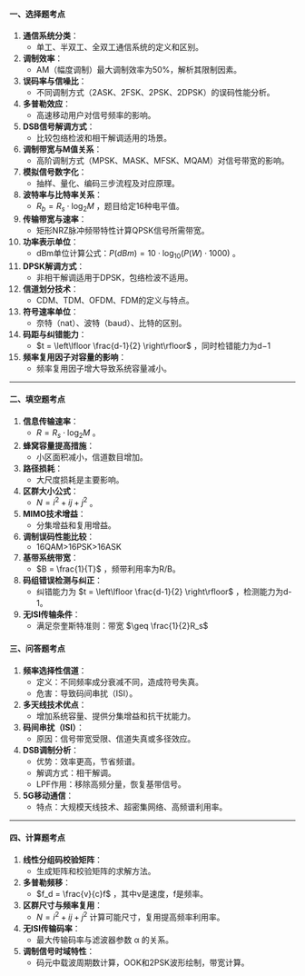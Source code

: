 
#### 一、选择题考点

1. **通信系统分类**：
    - 单工、半双工、全双工通信系统的定义和区别。
2. **调制效率**：
    - AM（幅度调制）最大调制效率为50%，解析其限制因素。
3. **误码率与信噪比**：
    - 不同调制方式（2ASK、2FSK、2PSK、2DPSK）的误码性能分析。
4. **多普勒效应**：
    - 高速移动用户对信号频率的影响。
5. **DSB信号解调方式**：
    - 比较包络检波和相干解调适用的场景。
6. **调制带宽与M值关系**：
    - 高阶调制方式（MPSK、MASK、MFSK、MQAM）对信号带宽的影响。
7. **模拟信号数字化**：
    - 抽样、量化、编码三步流程及对应原理。
8. **波特率与比特率关系**：
    - $R_b = R_s \cdot \log_2 M$ ，题目给定16种电平值。
9. **传输带宽与速率**：
    - 矩形NRZ脉冲频带特性计算QPSK信号所需带宽。
10. **功率表示单位**：
    - dBm单位计算公式：$P(dBm) = 10 \cdot \log_{10}(P(W) \cdot 1000)$ 。
11. **DPSK解调方式**：
    - 非相干解调适用于DPSK，包络检波不适用。
12. **信道划分技术**：
    - CDM、TDM、OFDM、FDM的定义与特点。
13. **符号速率单位**：
    - 奈特（nat）、波特（baud）、比特的区别。
14. **码距与纠错能力**：
    - $t = \left\lfloor  \frac{d-1}{2}  \right\rfloor$ ，同时检错能力为d−1
15. **频率复用因子对容量的影响**：
    - 频率复用因子增大导致系统容量减小。

---

#### 二、填空题考点

1. **信息传输速率**：
    - $R = R_s \cdot \log_2 M$ 。
2. **蜂窝容量提高措施**：
    - 小区面积减小，信道数目增加。
3. **路径损耗**：
    - 大尺度损耗是主要影响。
4. **区群大小公式**：
    -  $N = i^2 + ij + j^2$ 。
5. **MIMO技术增益**：
    - 分集增益和复用增益。
6. **调制误码性能比较**：
    - 16QAM>16PSK>16ASK
7. **基带系统带宽**：
    - $B = \frac{1}{T}$ ，频带利用率为R/B。
8. **码组错误检测与纠正**：
    - 纠错能力为 $t = \left\lfloor  \frac{d-1}{2}  \right\rfloor$ ，检测能力为d-1。
9. **无ISI传输条件**：
    - 满足奈奎斯特准则：带宽 $\geq \frac{1}{2}R_s$ 
#### 三、问答题考点

1. **频率选择性信道**：
    - 定义：不同频率成分衰减不同，造成符号失真。
    - 危害：导致码间串扰（ISI）。
2. **多天线技术优点**：
    - 增加系统容量、提供分集增益和抗干扰能力。
3. **码间串扰（ISI）**：
    - 原因：信号带宽受限、信道失真或多径效应。
4. **DSB调制分析**：
    - 优势：效率更高，节省频谱。
    - 解调方式：相干解调。
    - LPF作用：移除高频分量，恢复基带信号。
5. **5G移动通信**：
    - 特点：大规模天线技术、超密集网络、高频谱利用率。

---

#### 四、计算题考点

1. **线性分组码校验矩阵**：
    - 生成矩阵和校验矩阵的求解方法。
2. **多普勒频移**：
    -  $f_d = \frac{v}{c}f$ ，其中v是速度，f是频率。
3. **区群尺寸与频率复用**：
    -  $N = i^2 + ij + j^2$ 计算可能尺寸，复用提高频率利用率。
4. **无ISI传输码率**：
    - 最大传输码率与滤波器参数 α 的关系。
5. **调制信号时域特性**：
    - 码元中载波周期数计算，OOK和2PSK波形绘制，带宽计算。